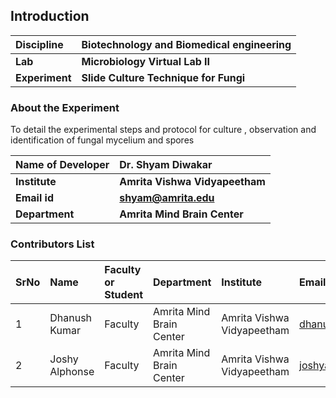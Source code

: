 ## Introduction


<b>Discipline | <b> Biotechnology and Biomedical engineering
:--|:--|
<b> Lab | <b> Microbiology Virtual Lab II
<b> Experiment|     <b> Slide Culture Technique for Fungi

### About the Experiment 

To detail the experimental steps and protocol for culture , observation and identification of fungal mycelium and spores

<b>Name of Developer | <b> Dr. Shyam Diwakar
:--|:--|
<b> Institute | <b> Amrita Vishwa Vidyapeetham  
<b> Email id|     <b> shyam@amrita.edu
<b> Department |  <b> Amrita Mind Brain Center

### Contributors List

SrNo | Name | Faculty or Student | Department| Institute | Email id
:--|:--|:--|:--|:--|:--|
1 | Dhanush Kumar | Faculty | Amrita Mind Brain Center | Amrita Vishwa Vidyapeetham | dhanushkumar@am.amrita.edu
2 | Joshy Alphonse| Faculty | Amrita Mind Brain Center | Amrita Vishwa Vidyapeetham | joshya@am.amrita.edu
